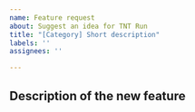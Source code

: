 ```yaml
---
name: Feature request
about: Suggest an idea for TNT Run
title: "[Category] Short description"
labels: ''
assignees: ''

---
```


## Description of the new feature
<!-- Please provide as much detail as possible -->
